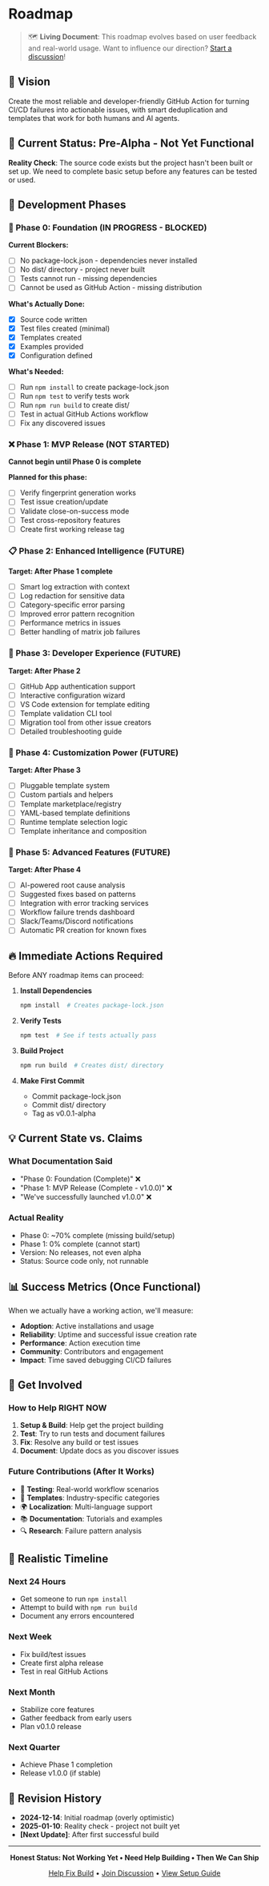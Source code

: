 # Roadmap

> 🗺️ **Living Document**: This roadmap evolves based on user feedback and real-world usage. Want to influence our direction? [Start a discussion](https://github.com/your-org/gh-workflow-issue-creator/discussions)!

## 🎯 Vision

Create the most reliable and developer-friendly GitHub Action for turning CI/CD failures into actionable issues, with smart deduplication and templates that work for both humans and AI agents.

## 📍 Current Status: Pre-Alpha - Not Yet Functional

**Reality Check**: The source code exists but the project hasn't been built or set up. We need to complete basic setup before any features can be tested or used.

## 🚀 Development Phases

### 🚧 Phase 0: Foundation (IN PROGRESS - BLOCKED)
**Current Blockers:**
- [ ] No package-lock.json - dependencies never installed
- [ ] No dist/ directory - project never built
- [ ] Tests cannot run - missing dependencies
- [ ] Cannot be used as GitHub Action - missing distribution

**What's Actually Done:**
- [x] Source code written
- [x] Test files created (minimal)
- [x] Templates created
- [x] Examples provided
- [x] Configuration defined

**What's Needed:**
- [ ] Run `npm install` to create package-lock.json
- [ ] Run `npm test` to verify tests work
- [ ] Run `npm run build` to create dist/
- [ ] Test in actual GitHub Actions workflow
- [ ] Fix any discovered issues

### ❌ Phase 1: MVP Release (NOT STARTED)
**Cannot begin until Phase 0 is complete**

**Planned for this phase:**
- [ ] Verify fingerprint generation works
- [ ] Test issue creation/update
- [ ] Validate close-on-success mode
- [ ] Test cross-repository features
- [ ] Create first working release tag

### 📋 Phase 2: Enhanced Intelligence (FUTURE)
**Target: After Phase 1 complete**
- [ ] Smart log extraction with context
- [ ] Log redaction for sensitive data
- [ ] Category-specific error parsing
- [ ] Improved error pattern recognition
- [ ] Performance metrics in issues
- [ ] Better handling of matrix job failures

### 🔧 Phase 3: Developer Experience (FUTURE)
**Target: After Phase 2**
- [ ] GitHub App authentication support
- [ ] Interactive configuration wizard
- [ ] VS Code extension for template editing
- [ ] Template validation CLI tool
- [ ] Migration tool from other issue creators
- [ ] Detailed troubleshooting guide

### 🌟 Phase 4: Customization Power (FUTURE)
**Target: After Phase 3**
- [ ] Pluggable template system
- [ ] Custom partials and helpers
- [ ] Template marketplace/registry
- [ ] YAML-based template definitions
- [ ] Runtime template selection logic
- [ ] Template inheritance and composition

### 🚀 Phase 5: Advanced Features (FUTURE)
**Target: After Phase 4**
- [ ] AI-powered root cause analysis
- [ ] Suggested fixes based on patterns
- [ ] Integration with error tracking services
- [ ] Workflow failure trends dashboard
- [ ] Slack/Teams/Discord notifications
- [ ] Automatic PR creation for known fixes

## 🔥 Immediate Actions Required

Before ANY roadmap items can proceed:

1. **Install Dependencies**
   ```bash
   npm install  # Creates package-lock.json
   ```

2. **Verify Tests**
   ```bash
   npm test  # See if tests actually pass
   ```

3. **Build Project**
   ```bash
   npm run build  # Creates dist/ directory
   ```

4. **Make First Commit**
   - Commit package-lock.json
   - Commit dist/ directory
   - Tag as v0.0.1-alpha

## 💡 Current State vs. Claims

### What Documentation Said
- "Phase 0: Foundation (Complete)" ❌
- "Phase 1: MVP Release (Complete - v1.0.0)" ❌
- "We've successfully launched v1.0.0" ❌

### Actual Reality
- Phase 0: ~70% complete (missing build/setup)
- Phase 1: 0% complete (cannot start)
- Version: No releases, not even alpha
- Status: Source code only, not runnable

## 📊 Success Metrics (Once Functional)

When we actually have a working action, we'll measure:
- **Adoption**: Active installations and usage
- **Reliability**: Uptime and successful issue creation rate
- **Performance**: Action execution time
- **Community**: Contributors and engagement
- **Impact**: Time saved debugging CI/CD failures

## 🤝 Get Involved

### How to Help RIGHT NOW

1. **Setup & Build**: Help get the project building
2. **Test**: Try to run tests and document failures
3. **Fix**: Resolve any build or test issues
4. **Document**: Update docs as you discover issues

### Future Contributions (After It Works)

- 🧪 **Testing**: Real-world workflow scenarios
- 📝 **Templates**: Industry-specific categories
- 🌍 **Localization**: Multi-language support
- 📚 **Documentation**: Tutorials and examples
- 🔍 **Research**: Failure pattern analysis

## 📅 Realistic Timeline

### Next 24 Hours
- Get someone to run `npm install`
- Attempt to build with `npm run build`
- Document any errors encountered

### Next Week
- Fix build/test issues
- Create first alpha release
- Test in real GitHub Actions

### Next Month
- Stabilize core features
- Gather feedback from early users
- Plan v0.1.0 release

### Next Quarter
- Achieve Phase 1 completion
- Release v1.0.0 (if stable)

## 🔄 Revision History

- **2024-12-14**: Initial roadmap (overly optimistic)
- **2025-01-10**: Reality check - project not built yet
- **[Next Update]**: After first successful build

---

<div align="center">

**Honest Status: Not Working Yet • Need Help Building • Then We Can Ship**

[Help Fix Build](https://github.com/your-org/gh-workflow-issue-creator/issues/new?title=Build%20Help) • [Join Discussion](https://github.com/your-org/gh-workflow-issue-creator/discussions) • [View Setup Guide](SETUP.md)

</div>